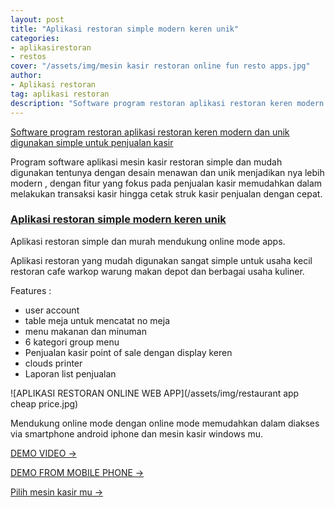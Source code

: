 ```yaml
---
layout: post
title: "Aplikasi restoran simple modern keren unik"
categories: 
- aplikasirestoran
- restos
cover: "/assets/img/mesin kasir restoran online fun resto apps.jpg"
author:
- Aplikasi restoran
tag: aplikasi restoran
description: "Software program restoran aplikasi restoran keren modern dan unik digunakan simple untuk penjualan kasir"
---
```

[Software program restoran aplikasi restoran keren modern dan unik digunakan simple untuk penjualan kasir](/aplikasirestoran/restos/2020/06/03/funrestoapp.html) 

Program software aplikasi mesin kasir restoran simple dan mudah digunakan tentunya dengan desain menawan dan unik menjadikan nya lebih modern , dengan fitur yang fokus pada penjualan kasir memudahkan dalam melakukan transaksi kasir hingga cetak struk kasir penjualan dengan cepat.


### **[Aplikasi restoran simple modern keren unik](/aplikasirestoran/restos/2020/06/03/funrestoapp.html)**


Aplikasi restoran simple dan murah mendukung online mode apps.

Aplikasi restoran yang mudah digunakan sangat simple untuk usaha kecil restoran cafe warkop warung makan depot dan berbagai usaha kuliner.

Features :
+ user account
+ table meja untuk mencatat no meja
+ menu makanan dan minuman
+ 6 kategori group menu
+ Penjualan kasir point of sale dengan display keren
+ clouds printer
+ Laporan list penjualan


![APLIKASI RESTORAN ONLINE WEB APP](/assets/img/restaurant app cheap price.jpg)

Mendukung online mode dengan online mode memudahkan dalam diakses via smartphone android iphone dan mesin kasir windows mu.


[DEMO VIDEO →](https://www.youtube.com/watch?v=hiVT-MZmUwk&t=79s)

[DEMO FROM MOBILE PHONE →](https://www.youtube.com/watch?v=rPhovshZa9I)

[Pilih mesin kasir mu →](/hardware)
